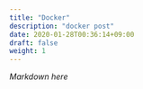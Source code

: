 ```yaml
---
title: "Docker"
description: "docker post"
date: 2020-01-28T00:36:14+09:00
draft: false
weight: 1
---
```


*Markdown here*
